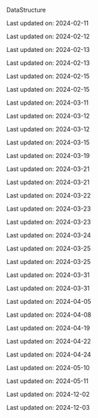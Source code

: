DataStructure


Last updated on: 2024-02-11

Last updated on: 2024-02-12

Last updated on: 2024-02-13

Last updated on: 2024-02-13

Last updated on: 2024-02-15

Last updated on: 2024-02-15

Last updated on: 2024-03-11

Last updated on: 2024-03-12

Last updated on: 2024-03-12

Last updated on: 2024-03-15

Last updated on: 2024-03-19

Last updated on: 2024-03-21

Last updated on: 2024-03-21

Last updated on: 2024-03-22

Last updated on: 2024-03-23

Last updated on: 2024-03-23

Last updated on: 2024-03-24

Last updated on: 2024-03-25

Last updated on: 2024-03-25

Last updated on: 2024-03-31

Last updated on: 2024-03-31

Last updated on: 2024-04-05

Last updated on: 2024-04-08

Last updated on: 2024-04-19

Last updated on: 2024-04-22

Last updated on: 2024-04-24

Last updated on: 2024-05-10

Last updated on: 2024-05-11

Last updated on: 2024-12-02

Last updated on: 2024-12-03